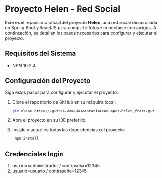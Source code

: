 # Proyecto Helen - Red Social

Este es el repositorio oficial del proyecto **Helen**, una red social desarrollada en Spring Boot y ReactJS para compartir fotos y conectarse con amigos. A continuación, se detallan los pasos necesarios para configurar y ejecutar el proyecto.

## Requisitos del Sistema

- NPM 10.2.4

## Configuración del Proyecto

Siga estos pasos para configurar y ejecutar el proyecto:

1. Clone el repositorio de GitHub en su máquina local:

    ```bash
    git clone https://github.com/JoseAntonioLeonLopez/helen_front.git
    ```

2. Abra el proyecto en su IDE preferido.

3. Instale y actualice todas las dependencias del proyecto:
   ```bash
    npm install
    ```
## Credenciales login

1. usuario=administrador / contraseña=12345
2. usuario=usuario / contraseña=12345
